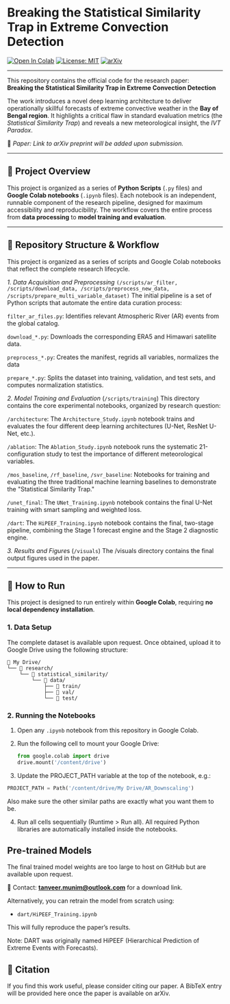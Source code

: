 # Breaking the Statistical Similarity Trap in Extreme Convection Detection

[![Open In Colab](https://colab.research.google.com/assets/colab-badge.svg)](https://colab.research.google.com/)
[![License: MIT](https://img.shields.io/badge/License-MIT-yellow.svg)](LICENSE)
[![arXiv](https://img.shields.io/badge/arXiv-coming%20soon-B31B1B.svg)](https://arxiv.org/)

---

This repository contains the official code for the research paper:  
**Breaking the Statistical Similarity Trap in Extreme Convection Detection**

The work introduces a novel deep learning architecture to deliver operationally skillful forecasts of extreme convective weather in the **Bay of Bengal region**. It highlights a critical flaw in standard evaluation metrics (the *Statistical Similarity Trap*) and reveals a new meteorological insight, the *IVT Paradox*.

📄 *Paper: Link to arXiv preprint will be added upon submission.*

---

## 📌 Project Overview
This project is organized as a series of **Python Scripts** (`.py` files) and **Google Colab notebooks** (`.ipynb` files). Each notebook is an independent, runnable component of the research pipeline, designed for maximum accessibility and reproducibility. The workflow covers the entire process from **data processing** to **model training and evaluation**.

---
## 🚀 Repository Structure & Workflow
This project is organized as a series of scripts and Google Colab notebooks that reflect the complete research lifecycle.

*1. Data Acquisition and Preprocessing* `(/scripts/ar_filter, /scripts/download_data, /scripts/preprocess_new_data, /scripts/prepare_multi_variable_dataset)`
The initial pipeline is a set of Python scripts that automate the entire data curation process:

`filter_ar_files.py`: Identifies relevant Atmospheric River (AR) events from the global catalog.

`download_*.py`: Downloads the corresponding ERA5 and Himawari satellite data.

`preprocess_*.py`: Creates the manifest, regrids all variables, normalizes the data

`prepare_*.py`: Splits the dataset into training, validation, and test sets, and computes normalization statistics.

*2. Model Training and Evaluation* (`/scripts/training`)
This directory contains the core experimental notebooks, organized by research question:

`/architecture`: The `Architecture_Study.ipynb` notebook trains and evaluates the four different deep learning architectures (U-Net, ResNet U-Net, etc.).

`/ablation`: The `Ablation_Study.ipynb` notebook runs the systematic 21-configuration study to test the importance of different meteorological variables.

`/mos_baseline`, `/rf_baseline`, `/svr_baseline`: Notebooks for training and evaluating the three traditional machine learning baselines to demonstrate the "Statistical Similarity Trap."

`/unet_final`: The `UNet_Training.ipynb` notebook contains the final U-Net training with smart sampling and weighted loss.

`/dart`: The `HiPEEF_Training.ipynb` notebook contains the final, two-stage pipeline, combining the Stage 1 forecast engine and the Stage 2 diagnostic engine.

*3. Results and Figure*s (`/visuals`)
The /visuals directory contains the final output figures used in the paper.


---

## 🚀 How to Run

This project is designed to run entirely within **Google Colab**, requiring **no local dependency installation**.

### 1. Data Setup
The complete dataset is available upon request. Once obtained, upload it to Google Drive using the following structure:
```
📂 My Drive/
└── 📂 research/
    └── 📂 statistical_similarity/
        └── 📂 data/
            ├── 📂 train/
            ├── 📂 val/
            └── 📂 test/
```

### 2. Running the Notebooks
1. Open any `.ipynb` notebook from this repository in Google Colab.  
2. Run the following cell to mount your Google Drive:

   ```python
   from google.colab import drive
   drive.mount('/content/drive')
   ```
3. Update the PROJECT_PATH variable at the top of the notebook, e.g.:

```python
PROJECT_PATH = Path('/content/drive/My Drive/AR_Downscaling')
```
Also make sure the other similar paths are exactly what you want them to be.

4. Run all cells sequentially (Runtime > Run all).
All required Python libraries are automatically installed inside the notebooks.

## Pre-trained Models
The final trained model weights are too large to host on GitHub but are available upon request.  

📩 Contact: **tanveer.munim@outlook.com** for a download link.  

Alternatively, you can retrain the model from scratch using:    
- `dart/HiPEEF_Training.ipynb`

This will fully reproduce the paper’s results.

Note: DART was originally named HiPEEF (Hierarchical Prediction of Extreme Events with Forecasts).

## 📜 Citation
If you find this work useful, please consider citing our paper. A BibTeX entry will be provided here once the paper is available on arXiv.

